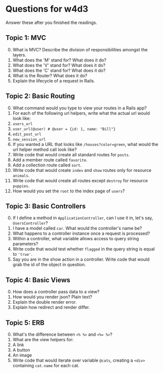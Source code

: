 # Questions for w4d3

Answer these after you finished the readings.

## Topic 1: MVC

0. What is MVC? Describe the division of responsibilities amongst the layers.
  0. What does the 'M' stand for? What does it do?
  0. What does the 'V' stand for? What does it do?
  0. What does the 'C' stand for? What does it do?
0. What is the Router? What does it do?
0. Explain the lifecycle of a request in Rails.


## Topic 2: Basic Routing
0. What command would you type to view your routes in a Rails app?
0. For each of the following url helpers, write what the actual url would look like:
  0. `users_url`
  0. `user_url(@user) # @user = {id: 1, name: "Bill"}`
  0. `edit_post_url`
  0. `new_session_url`
0. If you wanted a URL that looks like `/houses?color=green`, what would the url helper method call look like?
0. Write code that would create all standard routes for `posts`.
  0. Add a member route called `favorite`.
  0. Add a collection route called `sort`.
0. Write code that would create `index` and `show` routes only for resource `animals`.
0. Write code that would create all routes except `destroy` for resource `puppies`.
0. How would you set the `root` to the index page of `users`?


## Topic 3: Basic Controllers
0. If I define a method in `ApplicationController`, can I use it in, let's say, `UsersController`?
0. I have a model called `car`. What would the controller's name be?
0. What happens to a controller instance once a request is processed?
0. Within a controller, what variable allows access to query string parameters?
0. Write code that would test whether `flagged` in the query string is equal to `'true'`.
0. Say you are in the show action in a controller. Write code that would grab the id of the object in question.

## Topic 4: Basic Views
0. How does a controller pass data to a view?
0. How would you render json? Plain text?
0. Explain the double render error.
0. Explain how redirect and render differ.

## Topic 5: ERB
0. What's the difference between `<% %>` and `<%= %>`?
0. What are the view helpers for:
  0. A link
  0. A button
  0. An image
0. Write code that would iterate over variable `@cats`, creating a `<div>` containing `cat.name` for each cat.